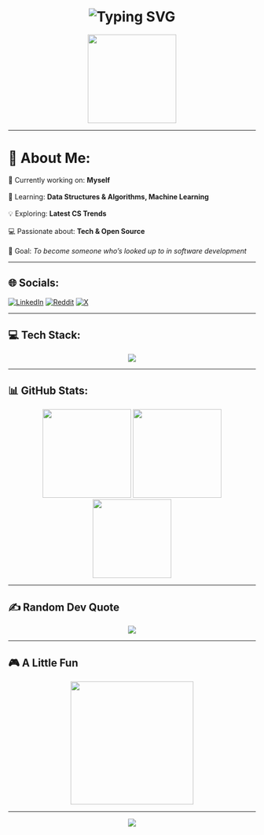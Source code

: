 <!-- Animated Typing Header -->
<h1 align="center">
  <img src="https://readme-typing-svg.demolab.com?font=Fira+Code&duration=3000&pause=800&center=true&vCenter=true&width=435&lines=👋+Hi%2C+I'm+Yashraj+Singh!;💡+Making+myself+better+everyday!;🚀+ML+Enthusiast+%7C+Full-Stack+Dev" alt="Typing SVG" />
</h1>

<p align="center">
  <img src="https://media.giphy.com/media/eNAsjO55tPbgaor7ma/giphy.gif" width="180" />
</p>

---

# 💫 About Me:
🔭 Currently working on: <strong>Myself</strong><br>  
🌱 Learning: <strong>Data Structures & Algorithms, Machine Learning</strong><br>  
💡 Exploring: <strong>Latest CS Trends</strong><br>  
💻 Passionate about: <strong>Tech & Open Source</strong><br>  
🎯 Goal: <em>To become someone who’s looked up to in software development</em>

---

## 🌐 Socials:
[![LinkedIn](https://img.shields.io/badge/LinkedIn-%230077B5.svg?style=for-the-badge&logo=linkedin&logoColor=white)](https://linkedin.com/in/y4sh-codes)
[![Reddit](https://img.shields.io/badge/Reddit-%23FF4500.svg?style=for-the-badge&logo=reddit&logoColor=white)](https://www.reddit.com/user/Yashraj_231105/)
[![X](https://img.shields.io/badge/X-black.svg?style=for-the-badge&logo=X&logoColor=white)](https://x.com/y4sh_codes)

---

## 💻 Tech Stack:
<div align="center">
  <img src="https://skillicons.dev/icons?i=c,cpp,java,python,js,ts,html,css,nodejs,nextjs,react,mysql,mongodb,vercel,docker,aws,ps,ae,pr,pytorch,tensorflow,numpy,pandas,keras" />
</div>

---

## 📊 GitHub Stats:
<div align="center">
  <img src="https://github-readme-stats.vercel.app/api?username=y4sh-codes&theme=gruvbox&show_icons=true&hide_border=false&include_all_commits=true&count_private=true" height="180" />
  <img src="https://streak-stats.demolab.com/?user=y4sh-codes&theme=gruvbox&hide_border=false" height="180" />
</div>

<div align="center">
  <img src="https://github-readme-stats.vercel.app/api/top-langs/?username=y4sh-codes&layout=compact&theme=gruvbox&hide_border=false" height="160"/>
</div>

---

## ✍️ Random Dev Quote
<p align="center">
  <img src="https://quotes-github-readme.vercel.app/api?type=horizontal&theme=tokyonight" />
</p>

---

## 🎮 A Little Fun
<p align="center">
  <img src="https://media.giphy.com/media/ZVik7pBtu9dNS/giphy.gif" width="250" />
</p>

---

<p align="center">
  <img src="https://visitcount.itsvg.in/api?id=y4sh-codes&label=Profile+Views&color=6&icon=0&pretty=true" />
</p>

<!-- Designed with ❤️ by Yashraj Singh -->

